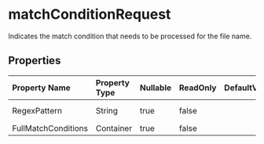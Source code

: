 # **matchConditionRequest**

Indicates the match condition that needs to be processed for the file name. 

## **Properties**

| Property Name | Property Type | Nullable |  ReadOnly | DefaultValue | Description | 
| :- | :- | :- |:- |  :- | :- |
|RegexPattern|String|true|false |  |Regex Pattern.|
|FullMatchConditions|Container|true|false |  |Name list.|

